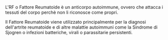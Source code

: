 L'RF o Fattore Reumatoide è un anticorpo autoimmune, ovvero che attacca i tessuti del corpo perchè non li riconosce come propri. 

Il Fattore Reumatoide viene utilizzato principalmente per la diagnosi dell'artrite reumatoide e di altre malattie autoimmuni come la Sindrome di Sjogren o infezioni batteriche, virali o parassitarie persistenti.